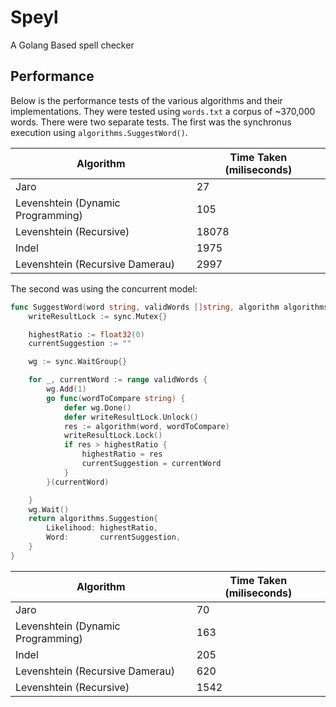 # Speyl

A Golang Based spell checker


## Performance

Below is the performance tests of the various algorithms and their implementations. They were tested using `words.txt` a corpus of ~370,000 words. There were two separate tests. The first was the synchronus execution using `algorithms.SuggestWord()`. 

| Algorithm | Time Taken (miliseconds) |
|-----------|--------------------------|
| Jaro | 27 |
| Levenshtein (Dynamic Programming) | 105 |
| Levenshtein (Recursive) | 18078 |
| Indel | 1975 |
| Levenshtein (Recursive Damerau) | 2997 | 

The second was using the concurrent model:

```go
func SuggestWord(word string, validWords []string, algorithm algorithms.SimilarityAlgorithm) algorithms.Suggestion {
	writeResultLock := sync.Mutex{}

	highestRatio := float32(0)
	currentSuggestion := ""

	wg := sync.WaitGroup{}

	for _, currentWord := range validWords {
		wg.Add(1)
		go func(wordToCompare string) {
			defer wg.Done()
			defer writeResultLock.Unlock()
			res := algorithm(word, wordToCompare)
			writeResultLock.Lock()
			if res > highestRatio {
				highestRatio = res
				currentSuggestion = currentWord
			}
		}(currentWord)

	}
	wg.Wait()
	return algorithms.Suggestion{
		Likelihood: highestRatio,
		Word:       currentSuggestion,
	}
}
```

| Algorithm | Time Taken (miliseconds) |
|-----------|--------------------------|
| Jaro | 70 |
| Levenshtein (Dynamic Programming) | 163 |
| Indel | 205 |
| Levenshtein (Recursive Damerau) | 620 | 
| Levenshtein (Recursive) | 1542 |
